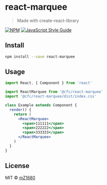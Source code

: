 # react-marquee

> Made with create-react-library

[![NPM](https://img.shields.io/npm/v/react-marquee.svg)](https://www.npmjs.com/package/react-marquee) [![JavaScript Style Guide](https://img.shields.io/badge/code_style-standard-brightgreen.svg)](https://standardjs.com)

## Install

```bash
npm install --save react-marquee
```

## Usage

```jsx
import React, { Component } from 'react'

import ReactMarquee from '@cfc/react-marquee'
import '@cfc/react-marquee/dist/index.css'

class Example extends Component {
  render() {
    return (
      <ReactMarquee>
        <span>111111</span>
        <span>222222</span>
        <span>333333</span>
      </ReactMarquee>
    )
  }
}
```

## License

MIT © [mZ1680](https://github.com/mZ1680)
